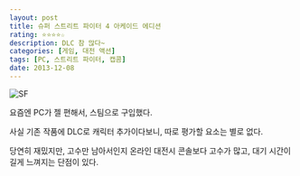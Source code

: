 ```yaml
---
layout: post
title: 슈퍼 스트리트 파이터 4 아케이드 에디션
rating: ⭐️⭐️⭐️⭐️☆
description: DLC 참 많다~
categories: [게임, 대전 액션]
tags: [PC, 스트리트 파이터, 캡콤]
date: 2013-12-08
---
```


![SF](../../review/img/2013/ssf4_ae.jpg)

요즘엔 PC가 젤 편해서, 스팀으로 구입했다.

사실 기존 작품에 DLC로 캐릭터 추가이다보니, 따로 평가할 요소는 별로 없다.

당연히 재밌지만, 고수만 남아서인지 온라인 대전시 콘솔보다 고수가 많고, 대기 시간이 길게 느껴지는 단점이 있다.